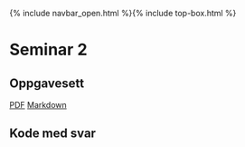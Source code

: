 {% include navbar_open.html %}{% include top-box.html %}
# Seminar 2

## Oppgavesett
[PDF](https://github.com/uit-sok-2009-h22/uit-sok-2009-h22.github.io/blob/main/filer/Seminar-2.pdf)
[Markdown](https://github.com/uit-sok-2009-h22/uit-sok-2009-h22.github.io/blob/main/filer/Seminar%202.Rmd)

## Kode med svar
